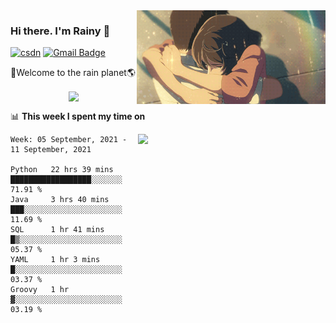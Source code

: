 <img  align='right' height="150" src="https://github.com/LikeRainDay/LikeRainDay/blob/master/pic/img_rain_1.gif?raw=true">



### Hi there. I'm Rainy :lemon:

[![csdn](https://img.shields.io/badge/-csdn-c14438?style=flat-square&logo=c&logoColor=white)](https://blog.csdn.net/qq_15807167)
[![Gmail Badge](https://img.shields.io/badge/-gmail-c14438?style=flat-square&logo=Gmail&logoColor=white&link=mailto:houshuai0816@gmail.com)](mailto:houshuai0816@gmail.com)

🚀Welcome to the rain planet🌎

<center>
<img align='center'  src="https://source.unsplash.com/random/1200x600">
</center>

📊 **This week I spent my time on**

<img align='right'   width="300" src="https://github-readme-stats.vercel.app/api?username=LikeRainDay&show_icons=true&title_color=fff&icon_color=79ff97&text_color=9f9f9f&bg_color=151515">

<!--START_SECTION:waka-->
```text
Week: 05 September, 2021 - 11 September, 2021

Python   22 hrs 39 mins  ██████████████████░░░░░░░   71.91 % 
Java     3 hrs 40 mins   ███░░░░░░░░░░░░░░░░░░░░░░   11.69 % 
SQL      1 hr 41 mins    █▒░░░░░░░░░░░░░░░░░░░░░░░   05.37 % 
YAML     1 hr 3 mins     █░░░░░░░░░░░░░░░░░░░░░░░░   03.37 % 
Groovy   1 hr            ▓░░░░░░░░░░░░░░░░░░░░░░░░   03.19 % 
```
<!--END_SECTION:waka-->

